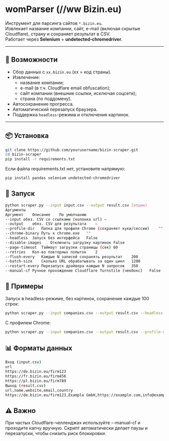 # womParser (//ww Bizin.eu)

Инструмент для парсинга сайтов `*.bizin.eu`.  
Извлекает название компании, сайт, e-mail (включая скрытые Cloudflare), страну и сохраняет результат в CSV.  
Работает через **Selenium** + **undetected-chromedriver**.

---

## 🔧 Возможности

- Сбор данных с `xx.bizin.eu` (xx = код страны).
- Извлечение:
  - название компании;
  - e-mail (в т.ч. Cloudflare email obfuscation);
  - сайт компании (внешние ссылки, исключая соцсети);
  - страна (по поддомену).
- Автосохранение прогресса.
- Автоматический перезапуск браузера.
- Поддержка `headless`-режима и отключения картинок.

---

## 📦 Установка

```bash
git clone https://github.com/yourusername/bizin-scraper.git
cd bizin-scraper
pip install -r requirements.txt
```

Если файла requirements.txt нет, установите напрямую:
```bash
pip install pandas selenium undetected-chromedriver
```

## 🚀 Запуск

```bash
python scraper.py --input input.csv --output result.csv [опции]
Аргументы
Аргумент	Описание	По умолчанию
--input	обяз. CSV со ссылками (колонка url)	—
--output	обяз. CSV для результата	—
--profile-dir	Папка для профиля Chrome (сохраняет куки/сессии)	""
--chrome-binary	Путь к chrome.exe	""
--headless	Запуск без интерфейса	False
--disable-images	Отключить загрузку картинок	False
--page-timeout	Таймаут загрузки страницы (сек)	60
--retries	Кол-во повторных попыток	2
--flush-every	Каждые N записей сохранять результат	200
--batch-size	Сколько URL обрабатывать за один цикл	1200
--restart-every	Перезапуск драйвера каждые N запросов	350
--manual-cf	Ручное прохождение Cloudflare Turnstile (чекбокс)	False
```

## 📝 Примеры

Запуск в headless-режиме, без картинок, сохранение каждые 100 строк:
```bash
python scraper.py --input companies.csv --output result.csv --headless --disable-images --flush-every 100
```
С профилем Chrome:
```bash
python scraper.py --input companies.csv --output result.csv --profile-dir chrome_profile
```

## 📊 Форматы данных

```bash
Вход (input.csv)
url
https://de.bizin.eu/firm123
https://fr.bizin.eu/firm456
https://pl.bizin.eu/firm789
Выход (result.csv)
url,name,website,email,country
https://de.bizin.eu/firm123,Example GmbH,https://example.com,info@example.com,Germany
```

## ⚠️ Важно

При частых Cloudflare-челленджах используйте --manual-cf и проходите капчу вручную.
Скрипт автоматически делает паузы и перезапуски, чтобы снизить риск блокировки.


